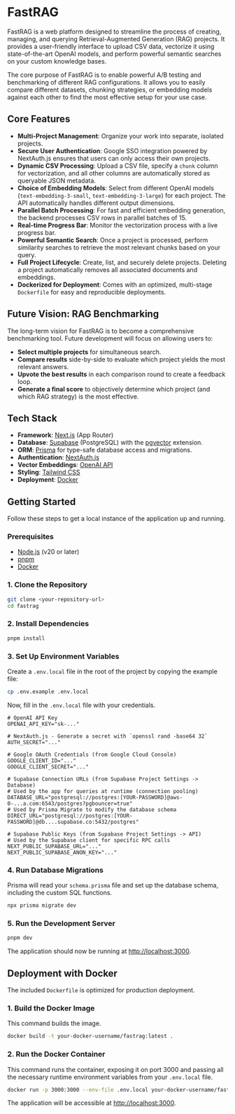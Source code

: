 # FastRAG

FastRAG is a web platform designed to streamline the process of creating, managing, and querying Retrieval-Augmented Generation (RAG) projects. It provides a user-friendly interface to upload CSV data, vectorize it using state-of-the-art OpenAI models, and perform powerful semantic searches on your custom knowledge bases.

The core purpose of FastRAG is to enable powerful A/B testing and benchmarking of different RAG configurations. It allows you to easily compare different datasets, chunking strategies, or embedding models against each other to find the most effective setup for your use case.

## Core Features

- **Multi-Project Management**: Organize your work into separate, isolated projects.
- **Secure User Authentication**: Google SSO integration powered by NextAuth.js ensures that users can only access their own projects.
- **Dynamic CSV Processing**: Upload a CSV file, specify a `chunk` column for vectorization, and all other columns are automatically stored as queryable JSON metadata.
- **Choice of Embedding Models**: Select from different OpenAI models (`text-embedding-3-small`, `text-embedding-3-large`) for each project. The API automatically handles different output dimensions.
- **Parallel Batch Processing**: For fast and efficient embedding generation, the backend processes CSV rows in parallel batches of 15.
- **Real-time Progress Bar**: Monitor the vectorization process with a live progress bar.
- **Powerful Semantic Search**: Once a project is processed, perform similarity searches to retrieve the most relevant chunks based on your query.
- **Full Project Lifecycle**: Create, list, and securely delete projects. Deleting a project automatically removes all associated documents and embeddings.
- **Dockerized for Deployment**: Comes with an optimized, multi-stage `Dockerfile` for easy and reproducible deployments.

## Future Vision: RAG Benchmarking

The long-term vision for FastRAG is to become a comprehensive benchmarking tool. Future development will focus on allowing users to:

-   **Select multiple projects** for simultaneous search.
-   **Compare results** side-by-side to evaluate which project yields the most relevant answers.
-   **Upvote the best results** in each comparison round to create a feedback loop.
-   **Generate a final score** to objectively determine which project (and which RAG strategy) is the most effective.

## Tech Stack

- **Framework**: [Next.js](https://nextjs.org/) (App Router)
- **Database**: [Supabase](https://supabase.com/) (PostgreSQL) with the [pgvector](https://github.com/pgvector/pgvector) extension.
- **ORM**: [Prisma](https://www.prisma.io/) for type-safe database access and migrations.
- **Authentication**: [NextAuth.js](https://next-auth.js.org/)
- **Vector Embeddings**: [OpenAI API](https://openai.com/docs)
- **Styling**: [Tailwind CSS](https://tailwindcss.com/)
- **Deployment**: [Docker](https://www.docker.com/)

## Getting Started

Follow these steps to get a local instance of the application up and running.

### Prerequisites

- [Node.js](https://nodejs.org/en/) (v20 or later)
- [pnpm](https://pnpm.io/)
- [Docker](https://www.docker.com/products/docker-desktop/)

### 1. Clone the Repository

```bash
git clone <your-repository-url>
cd fastrag
```

### 2. Install Dependencies

```bash
pnpm install
```

### 3. Set Up Environment Variables

Create a `.env.local` file in the root of the project by copying the example file:

```bash
cp .env.example .env.local
```

Now, fill in the `.env.local` file with your credentials.

```env
# OpenAI API Key
OPENAI_API_KEY="sk-..."

# NextAuth.js - Generate a secret with `openssl rand -base64 32`
AUTH_SECRET="..."

# Google OAuth Credentials (from Google Cloud Console)
GOOGLE_CLIENT_ID="..."
GOOGLE_CLIENT_SECRET="..."

# Supabase Connection URLs (from Supabase Project Settings -> Database)
# Used by the app for queries at runtime (connection pooling)
DATABASE_URL="postgresql://postgres:[YOUR-PASSWORD]@aws-0-...a.com:6543/postgres?pgbouncer=true"
# Used by Prisma Migrate to modify the database schema
DIRECT_URL="postgresql://postgres:[YOUR-PASSWORD]@db....supabase.co:5432/postgres"

# Supabase Public Keys (from Supabase Project Settings -> API)
# Used by the Supabase client for specific RPC calls
NEXT_PUBLIC_SUPABASE_URL="..."
NEXT_PUBLIC_SUPABASE_ANON_KEY="..."
```

### 4. Run Database Migrations

Prisma will read your `schema.prisma` file and set up the database schema, including the custom SQL functions.

```bash
npx prisma migrate dev
```

### 5. Run the Development Server

```bash
pnpm dev
```

The application should now be running at [http://localhost:3000](http://localhost:3000).

## Deployment with Docker

The included `Dockerfile` is optimized for production deployment.

### 1. Build the Docker Image

This command builds the image.

```bash
docker build -t your-docker-username/fastrag:latest .
```

### 2. Run the Docker Container

This command runs the container, exposing it on port 3000 and passing all the necessary runtime environment variables from your `.env.local` file.

```bash
docker run -p 3000:3000 --env-file .env.local your-docker-username/fastrag:latest
```

The application will be accessible at [http://localhost:3000](http://localhost:3000).
